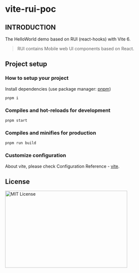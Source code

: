 # vite-rui-poc

## INTRODUCTION

The HelloWorld demo based on RUI (react-hooks) with Vite 6.

> RUI contains Mobile web UI components based on React.

## Project setup

### How to setup your project

Install dependencies (use package manager: [pnpm](https://pnpm.io/))

```
pnpm i
```

### Compiles and hot-reloads for development

```
pnpm start
```

### Compiles and minifies for production

```
pnpm run build
```

### Customize configuration

About vite, please check Configuration Reference - [vite](https://vitejs.dev/config/).

## License

<img src="https://nikoni.top/images/niko-mit-react.png" alt="MIT License" width="396" height="250"/>
